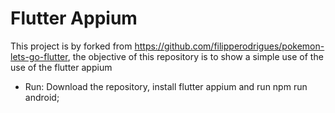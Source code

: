 # Flutter Appium 

This project is by forked from https://github.com/filipperodrigues/pokemon-lets-go-flutter, the objective of this repository is to show a simple use of the use of the flutter appium

- Run: Download the repository, install flutter appium and run npm run android;

